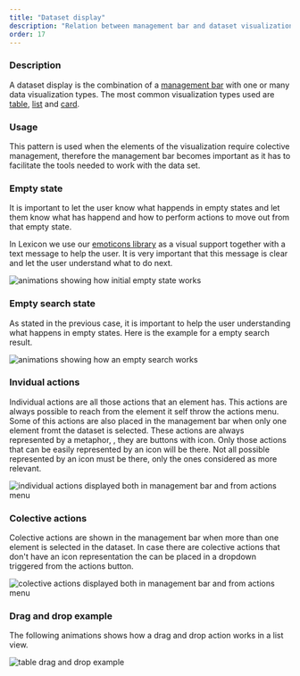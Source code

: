 ```yaml
---
title: "Dataset display"
description: "Relation between management bar and dataset visualization."
order: 17
---
```


### Description

A dataset display is the combination of a [management bar](../management_bar) with one or many data visualization types. The most common visualization types used are [table](../table), [list](../list) and [card](../card).

### Usage
This pattern is used when the elements of the visualization require colective management, therefore the management bar becomes important as it has to facilitate the tools needed to work with the data set.

### Empty state

It is important to let the user know what happends in empty states and let them know what has happend and how to perform actions to move out from that empty state.

In Lexicon we use our [emoticons library](https://github.com/marcoscv-work/liferay-emoticons) as a visual support together with a text message to help the user. It is very important that this message is clear and let the user understand what to do next.

![animations showing how initial empty state works](/images/lexicon-1/datasetDisplayEmptyExample.gif)

### Empty search state

As stated in the previous case, it is important to help the user understanding what happens in empty states. Here is the example for a empty search result.

![animations showing how an empty search works](/images/lexicon-1/datasetDisplayEmptySearch.gif)

### Invidual actions

Individual actions are all those actions that an element has. This actions are always possible to reach from the element it self throw the actions menu. Some of this actions are also placed in the management bar when only one element fromt the dataset is selected. These actions are always represented by a metaphor, , they are buttons with icon. Only those actions that can be easily represented by an icon will be there. Not all possible represented by an icon must be there, only the ones considered as more relevant.

![individual actions displayed both in management bar and from actions menu](/images/lexicon-1/datasetDisplayIndividualActions.png)

### Colective actions

Colective actions are shown in the management bar when more than one element is selected in the dataset. In case there are  colective actions that don't have an icon representation the can be placed in a dropdown triggered from the actions button.

![colective actions displayed both in management bar and from actions menu](/images/lexicon-1/datasetDisplayColectiveActions.png)

### Drag and drop example

The following animations shows how a drag and drop action works in a list view.

![table drag and drop example](/images/lexicon-1/tableDragDrop.gif)

